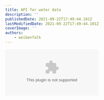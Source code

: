 ```yaml
---
title: API for water data
description: ''
publishedDate: 2021-09-22T17:49:44.101Z
lastModifiedDate: 2021-09-22T17:49:44.101Z
coverImage: ''
authors:
    - weibenfalk
---
```


<Embed
	type="youtube"
	url="https://youtu.be/I9F-CMiKOz4?t=2485"
	title="API for water data"
/>

